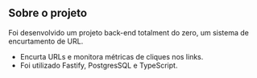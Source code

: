 Sobre o projeto
---
Foi desenvolvido um projeto back-end totalment do zero, um sistema de encurtamento de URL.
- Encurta URLs e monitora métricas de cliques nos links.
- Foi utilizado Fastify, PostgresSQL e TypeScript.
